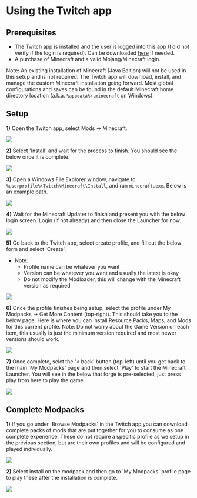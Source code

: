 # Using the Twitch app

## Prerequisites
- The Twitch app is installed and the user is logged into this app (I did not verify if the login is required). Can be downloaded [here](https://desktop.twitchsvc.net/installer/windows/TwitchSetup.exe) if needed.
- A purchase of Minecraft and a valid Mojang/Minecraft login.

Note: An existing installation of Minecraft (Java Edition) will not be used in this setup and is not required. The Twitch app will download, install, and manage the custom Minecraft installation going forward. Most global configurations and saves can be found in the default Minecraft home directory location (a.k.a. `%appdata%\.minecraft` on Windows).

## Setup
**1\)** Open the Twitch app, select Mods -> Minecraft.

![](img/figure1.png)

**2\)** Select 'Install' and wait for the process to finish. You should see the below once it is complete.

![](img/figure2.png)

**3\)** Open a Windows File Explorer window, navigate to `%userprofile%\Twitch\Minecraft\Install`, and run `minecraft.exe`. Below is an example path.

![](img/figure3.png)

**4\)** Wait for the Minecraft Updater to finish and present you with the below login screen. Login (if not already) and then close the Launcher for now.

![](img/figure4.png)

**5\)** Go back to the Twitch app, select create profile, and fill out the below form and select 'Create'.
- Note: 
  - Profile name can be whatever you want
  - Version can be whatever you want and usually the latest is okay
  - Do not modify the Modloader, this will change with the Minecraft version as required

![](img/figure5.png)

**6\)** Once the profile finishes being setup, select the profile under My Modpacks -> Get More Content (top-right). This should take you to the below page. Here is where you can install Resource Packs, Maps, and Mods for this current profile. Note: Do not worry about the Game Version on each item, this usually is just the minimum version required and most newer versions should work.

![](img/figure6.png)

**7\)** Once complete, selct the '< back' button (top-left) until you get back to the main 'My Modpacks' page and then select 'Play' to start the Minecraft Launcher. You will see in the below that forge is pre-selected, just press play from here to play the game.

![](img/figure7.png)

## Complete Modpacks
**1\)** If you go under 'Browse Modpacks' in the Twitch app you can download complete packs of mods that are put together for you to consume as one complete experience. These do not require a specific profile as we setup in the previous section, but are their own profiles and will be configured and played individually.

![](img/figure8.png)

**2\)** Select install on the modpack and then go to 'My Modpacks' profile page to play these after the installation is complete. 

![](img/figure9.png)
